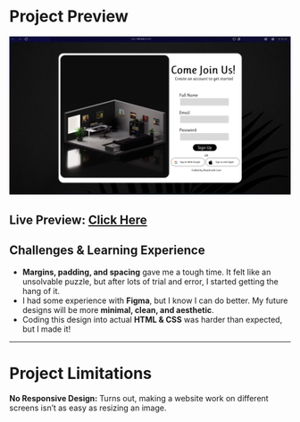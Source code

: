# Project Preview

![Project Preview](https://github.com/Shoaibaa01/HTML-CSS-FIGMA-Projects/blob/main/Sign%20Up%20Page/Completed%20Project/Screenshot%20(3).png?raw=true)

**Live Preview:** [Click Here](https://shoaibaa01.github.io/HTML-CSS-FIGMA-Projects/Sign%20Up%20Page/)  
---



 

## Challenges & Learning Experience  

- **Margins, padding, and spacing** gave me a tough time. It felt like an unsolvable puzzle, but after lots of trial and error, I started getting the hang of it.  
- I had some experience with **Figma**, but I know I can do better. My future designs will be more **minimal, clean, and aesthetic**.  
- Coding this design into actual **HTML & CSS** was harder than expected, but I made it!  

---  
# Project Limitations

**No Responsive Design:** Turns out, making a website work on different screens isn’t as easy as resizing an image.




